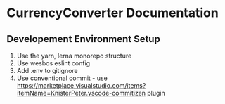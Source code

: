 # CurrencyConverter Documentation

## Developement Environment Setup

1. Use the yarn, lerna monorepo structure
2. Use wesbos eslint config
3. Add .env to gitignore
4. Use conventional commit - use https://marketplace.visualstudio.com/items?itemName=KnisterPeter.vscode-commitizen plugin